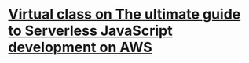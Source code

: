 # [Virtual class on The ultimate guide to Serverless JavaScript development on AWS](https://laim.co/55555)
